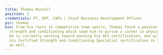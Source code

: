 ```yaml
---
title: Thomas Russell
position: 2
credentials: PT, DPT, CAFS | Chief Business Development Officer
pic: thomas
bio: From his roots in competitive team sports, Thomas found a passion for sport-specific
  strength and conditioning which lead him to pursue a career in physical therapy.
  He is currently working toward earning his AFS certification, and will be pursuing
  his Certified Strength and Conditioning Specialist certification in the near future
  as well.
---
```


